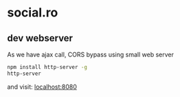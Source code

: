 # social.ro

## dev webserver

As we have ajax call, CORS bypass using small web server

```bash
npm install http-server -g
http-server
```

and visit: [localhost:8080](http://localhost:8080)